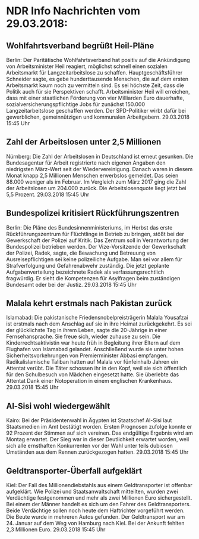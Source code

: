 # NDR Info Nachrichten vom 29.03.2018:


## Wohlfahrtsverband begrüßt Heil-Pläne
Berlin: Der Paritätische Wohlfahrtsverband hat positiv auf die Ankündigung von Arbeitsminister Heil reagiert, möglichst schnell einen sozialen Arbeitsmarkt für Langzeitarbeitslose zu schaffen. Hauptgeschäftsführer Schneider sagte, es gebe hunderttausende Menschen, die auf dem ersten Arbeitsmarkt kaum noch zu vermitteln sind. Es sei höchste Zeit, dass die Politik auch für sie Perspektiven schafft. Arbeitsminister Heil will erreichen, dass mit einer staatlichen Förderung von vier Milliarden Euro dauerhafte, sozialversicherungspflichtige Jobs für zunächst 150.000 Langzeitarbeitslose geschaffen werden. Der SPD-Politiker wirbt dafür bei gewerblichen, gemeinnützigen und kommunalen Arbeitgebern. 29.03.2018 15:45 Uhr 

## Zahl der Arbeitslosen unter 2,5 Millionen
Nürnberg: Die Zahl der Arbeitslosen in Deutschland ist erneut gesunken. Die Bundesagentur für Arbeit registrierte nach eigenen Angaben den niedrigsten März-Wert seit der Wiedervereinigung. Danach waren in diesem Monat knapp 2,5 Millionen Menschen erwerbslos gemeldet. Das seien 88.000 weniger als im Februar. Im Vergleich zum März 2017 ging die Zahl der Arbeitslosen um 204.000 zurück. Die Arbeitslosenquote liegt jetzt bei 5,5 Prozent. 29.03.2018 15:45 Uhr 

## Bundespolizei kritisiert Rückführungszentren
Berlin: Die Pläne des Bundesinnenministeriums, im Herbst das erste Rückführungszentrum für Flüchtlinge in Betrieb zu bringen, stößt bei der Gewerkschaft der Polizei auf Kritik. Das Zentrum soll in Verantwortung der Bundespolizei betrieben werden. Der Vize-Vorsitzende der Gewerkschaft der Polizei, Radek, sagte, die Bewachung und Betreuung von Ausreisepflichtigen sei keine polizeiliche Aufgabe. Man sei vor allem für Strafverfolgung und Gefahrenabwehr zuständig. Die jetzt geplante Aufgabenverteilung bezeichnete Radek als verfassungsrechtlich fragwürdig. Er sieht die Kompetenzen für Asylfragen beim zuständigen Bundesamt oder bei der Justiz. 29.03.2018 15:45 Uhr 

## Malala kehrt erstmals nach Pakistan zurück
Islamabad: Die pakistanische Friedensnobelpreisträgerin Malala Yousafzai ist erstmals nach dem Anschlag auf sie in ihre Heimat zurückgekehrt. Es sei der glücklichste Tag in ihrem Leben, sagte die 20-Jährige in einer Fernsehansprache. Sie freue sich, wieder zuhause zu sein. Die Kinderrechtsaktivistin war heute früh in Begleitung ihrer Eltern auf dem Flughafen von Islamabad gelandet. Anschließend wurde sie unter hohen Sicherheitsvorkehrungen von Premierminister Abbasi empfangen. Radikalislamische Taliban hatten auf Malala vor fünfeinhalb Jahren ein Attentat verübt. Die Täter schossen ihr in den Kopf, weil sie sich öffentlich für den Schulbesuch von Mädchen eingesetzt hatte. Sie überlebte das Attentat Dank einer Notoperation in einem englischen Krankenhaus. 29.03.2018 15:45 Uhr 

## Al-Sisi wohl wiedergewählt
Kairo: Bei der Präsidentenwahl in Ägypten ist Staatschef Al-Sisi laut Staatsmedien im Amt bestätigt worden. Ersten Prognosen zufolge konnte er 92 Prozent der Stimmen auf sich vereinen. Das endgültige Ergebnis wird am Montag erwartet. Der Sieg war in dieser Deutlichkeit erwartet worden, weil sich alle ernsthaften Konkurrenten vor der Wahl unter teils dubiosen Umständen aus dem Rennen zurückgezogen hatten. 29.03.2018 15:45 Uhr 

## Geldtransporter-Überfall aufgeklärt
Kiel: Der Fall des Millionendiebstahls aus einem Geldtransporter ist offenbar aufgeklärt. Wie Polizei und Staatsanwaltschaft mitteilten, wurden zwei Verdächtige festgenommen und mehr als zwei Millionen Euro sichergestellt. Bei einem der Männer handelt es sich um den Fahrer des Geldtransporters. Beide Verdächtige sollen noch heute dem Haftrichter vorgeführt werden. Die Beute wurde in mehreren Autos gefunden. Der Geldtransport war am 24. Januar auf dem Weg von Hamburg nach Kiel. Bei der Ankunft fehlten 2,3 Millionen Euro. 29.03.2018 15:45 Uhr 
